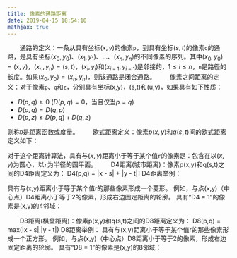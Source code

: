 ```yaml
---
title: 像素的通路距离
date: 2019-04-15 18:54:10
mathjax: true
---
```

&emsp;&emsp;通路的定义：一条从具有坐标$(x, y)$的像素`p`，到具有坐标$(s, t)$的像素`q`的通路，是具有坐标$(x_{0}, y_{0})$、$(x_{1}, y_{1})$、...、$(x_{n}, y_{n})$的不同像素的序列。其中$(x_{0}, y_{0}) = (x, y)$，$(x_{n}, y_{n}) = (s, t)$，$(x_{i}, y_{i})$和$(x_{i-1}, y_{i-1})$是邻接的，$1 ≤ i ≤ n$，`n`是路径的长度。如果$(x_{0}, y_{0}) = (x_{n}, y_{n})$，则该通路是闭合通路。
&emsp;&emsp;像素之间距离的定义：对于像素`p`、`q`和`z`，分别具有坐标(x,y)，(s,t)和(u,v)，如果具有如下性质：

- $D(p, q) ≥ 0$ ($D(p, q) = 0$，当且仅当$p = q$)
- $D(p, q) = D(q, p)$
- $D(p, z) ≤ D(p, q) + D(q, z)$

则称`D`是距离函数或度量。
&emsp;&emsp;欧式距离定义：像素$p(x, y)$和$q(s, t)$间的欧式距离定义如下：

对于这个距离计算法，具有与$(x, y)$距离小于等于某个值`r`的像素是：包含在以$(x, y)$为圆心，以`r`为半径的圆平面。
&emsp;&emsp;D4距离(城市距离)：像素p(x,y)和q(s,t)之间的D4距离定义为：
D4(p,q) = |x - s| + |y - t|]
D4距离举例：

具有与(x,y)距离小于等于某个值r的那些像素形成一个菱形。
例如，与点(x,y)（中心点）D4距离小于等于2的像素，形成右边固定距离的轮廓。
具有“D4 = 1”的像素是(x,y)的4邻域：

&emsp;&emsp;D8距离(棋盘距离)：像素p(x,y)和q(s,t)之间的D8距离定义为：
D8(p,q) = max(|x - s|,|y - t|)
D8距离举例：
具有与(x,y)距离小于等于某个值r的那些像素形成一个正方形。
例如，与点(x,y)（中心点）D8距离小于等于2的像素，形成右边固定距离的轮廓。
具有“D8 = 1”的像素是(x,y)的8邻域：

